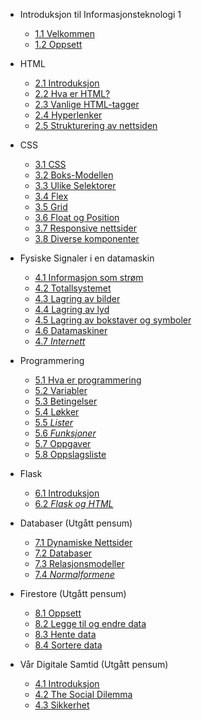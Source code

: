 <!-- _navbar.md -->
* Introduksjon til Informasjonsteknologi 1

  * [1.1 Velkommen](./1-introduksjon/velkommen.md)
  * [1.2 Oppsett](./1-introduksjon/oppsett.md)

* HTML
  * [2.1 Introduksjon](./2-html/introduksjon.md)
  * [2.2 Hva er HTML?](./2-html/hva-er-html.md)
  * [2.3 Vanlige HTML-tagger](./2-html/tagger.md)
  * [2.4 Hyperlenker](./2-html/lenker.md)
  * [2.5 Strukturering av nettsiden](2-html/struktur.md)
  
* CSS
  * [3.1 CSS](./3-css/css.md)
  * [3.2 Boks-Modellen](./3-css/cssboksen.md)
  * [3.3 Ulike Selektorer](./3-css/selektor.md)
  * [3.4 Flex](./3-css/flex.md)
  * [3.5 Grid](./3-css/grid.md)
  * [3.6 Float og Position](./3-css/floatogposition.md)
  * [3.7 Responsive nettsider](./3-css/responsive-nettsider.md)
  * [3.8 Diverse komponenter](./3-css/ekstra/ekstra.md)

* Fysiske Signaler i en datamaskin
  * [4.1 Informasjon som strøm](./4-signaler/informasjon.md) 
  * [4.2 Totallsystemet](./4-signaler/totallssystemet.md)
  * [4.3 Lagring av bilder](./4-signaler/bilder.md)
  * [4.4 Lagring av lyd](./4-signaler/lyd.md)
  * [4.5 Lagring av bokstaver og symboler](./4-signaler/bokstaver.md)
  * [4.6 Datamaskiner](./4-signaler/datamaskiner.md)
  * [4.7 *Internett*](./4-signaler/internett.md)

* Programmering
  * [5.1 Hva er programmering](./5-programmering/introprog.md)
  * [5.2 Variabler](./5-programmering/variable.md) 
  * [5.3 Betingelser](./5-programmering/betingelser.md)
  * [5.4 Løkker](./5-programmering/lokker.md)
  * [5.5 *Lister*](./5-programmering/lister.md)
  * [5.6 *Funksjoner*](./5-programmering/funksjoner.md)
  * [5.7 Oppgaver](./5-programmering/oppgaver.md)
  * [5.8 Oppslagsliste](./5-programmering/oppslagsliste.md)

* Flask
  * [6.1 Introduksjon](6-flask/1-introduksjon-til-flask.md)
  * [6.2 *Flask og HTML*](6-flask/2-flask-og-html.md)

* Databaser (Utgått pensum)
  * [7.1 Dynamiske Nettsider](./7-databaser/databaseteori.md)
  * [7.2 Databaser](./7-databaser/datamodeller.md)
  * [7.3 Relasjonsmodeller](./7-databaser/relasjonsmodell.md)
  * [7.4 *Normalformene*](./7-databaser/kommer.md)

* Firestore (Utgått pensum)
  * [8.1 Oppsett](./8-firestore/firebase-oppsett.md)
  * [8.2 Legge til og endre data](8-firestore/legge-til-og-endre-data.md)
  * [8.3 Hente data](8-firestore/hente-data-fra-databasen.md)
  * [8.4 Sortere data](8-firestore/sortere-data.md)

* Vår Digitale Samtid (Utgått pensum)
  * [4.1 Introduksjon](./4-samtid/intro.md)
  * [4.2 The Social Dilemma](./4-samtid/socialdilemma.md)
  * [4.3 Sikkerhet](./4-samtid/sikkerhet.md)